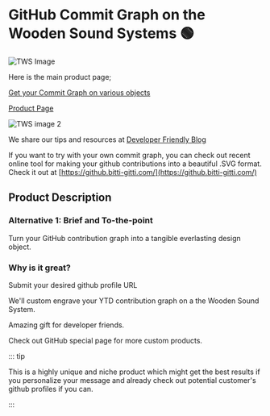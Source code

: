 # GitHub Commit Graph on the Wooden Sound Systems 🟢

![TWS Image](https://uploads-ssl.webflow.com/6202ac1b2e651ed862489cc3/649532ac3c43f45d2d32ff86_gthb-3.jpg)

Here is the main product page;

[Get your Commit Graph on various objects](https://www.bitti-gitti.com/github-commits)

[Product Page](https://www.bitti-gitti.com/lovely/github-tws)


![TWS image 2](https://uploads-ssl.webflow.com/6202ac1b2e651ed862489cc3/64a6f6b8755faad485101057_Erbils-AI--14.jpg)


We share our tips and resources at [Developer Friendly Blog](https://www.bitti-gitti.com/category/developer-friendly)

If you want to try with your own commit graph, you can check out recent online tool for making your github contributions into a beautiful .SVG format. Check it out at [https://github.bitti-gitti.com/](https://github.bitti-gitti.com/)

## Product Description

### Alternative 1: Brief and To-the-point

<CopyInfoBox>
<p>
Turn your GitHub contribution graph into a tangible everlasting design object.
</p>
</CopyInfoBox>

### Why is it great?

<CopyInfoBox>
<p>
Submit your desired github profile URL

We'll custom engrave your YTD contribution graph on a the Wooden Sound System.

Amazing gift for developer friends.

Check out GitHub special page for more custom products.

</p>
</CopyInfoBox>


::: tip

This is a highly unique and niche product which might get the best results if you personalize your message and already check out potential customer's github profiles if you can.

:::
